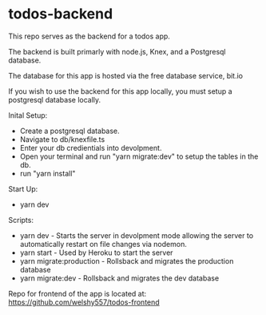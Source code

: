 # todos-backend
This repo serves as the backend for a todos app.

The backend is built primarly with node.js, Knex, and a Postgresql database.

The database for this app is hosted via the free database service, bit.io

If you wish to use the backend for this app locally, you must setup a postgresql database locally.


Inital Setup:
- Create a postgresql database.
- Navigate to db/knexfile.ts
- Enter your db credientials into devolpment.
- Open your terminal and run "yarn migrate:dev" to setup the tables in the db.
- run "yarn install"

Start Up:
- yarn dev

Scripts:
- yarn dev - Starts the server in devolpment mode allowing the server to automatically restart on file changes via nodemon.
- yarn start - Used by Heroku to start the server
- yarn migrate:production - Rollsback and migrates the production database
- yarn migrate:dev - Rollsback and migrates the dev database

Repo for frontend of the app is located at: https://github.com/welshy557/todos-frontend
